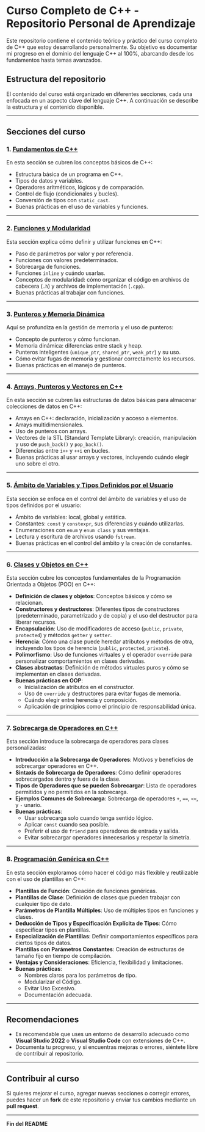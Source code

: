 # Curso Completo de C++ - Repositorio Personal de Aprendizaje

Este repositorio contiene el contenido teórico y práctico del curso completo de C++ que estoy desarrollando personalmente. Su objetivo es documentar mi progreso en el dominio del lenguaje C++ al 100%, abarcando desde los fundamentos hasta temas avanzados.

## Estructura del repositorio

El contenido del curso está organizado en diferentes secciones, cada una enfocada en un aspecto clave del lenguaje C++. A continuación se describe la estructura y el contenido disponible.

---

## Secciones del curso

### 1. [Fundamentos de C++](Seccion1_Fundamentos.md)

En esta sección se cubren los conceptos básicos de C++:
- Estructura básica de un programa en C++.
- Tipos de datos y variables.
- Operadores aritméticos, lógicos y de comparación.
- Control de flujo (condicionales y bucles).
- Conversión de tipos con `static_cast`.
- Buenas prácticas en el uso de variables y funciones.

---

### 2. [Funciones y Modularidad](Seccion2_Funciones.md)

Esta sección explica cómo definir y utilizar funciones en C++:
- Paso de parámetros por valor y por referencia.
- Funciones con valores predeterminados.
- Sobrecarga de funciones.
- Funciones `inline` y cuándo usarlas.
- Conceptos de modularidad: cómo organizar el código en archivos de cabecera (`.h`) y archivos de implementación (`.cpp`).
- Buenas prácticas al trabajar con funciones.

---

### 3. [Punteros y Memoria Dinámica](Seccion3_Punteros.md)

Aquí se profundiza en la gestión de memoria y el uso de punteros:
- Concepto de punteros y cómo funcionan.
- Memoria dinámica: diferencias entre stack y heap.
- Punteros inteligentes (`unique_ptr`, `shared_ptr`, `weak_ptr`) y su uso.
- Cómo evitar fugas de memoria y gestionar correctamente los recursos.
- Buenas prácticas en el manejo de punteros.

---

### 4. [Arrays, Punteros y Vectores en C++](Seccion4_ArraysVectores.md)

En esta sección se cubren las estructuras de datos básicas para almacenar colecciones de datos en C++:
- Arrays en C++: declaración, inicialización y acceso a elementos.
- Arrays multidimensionales.
- Uso de punteros con arrays.
- Vectores de la STL (Standard Template Library): creación, manipulación y uso de `push_back()` y `pop_back()`.
- Diferencias entre `i++` y `++i` en bucles.
- Buenas prácticas al usar arrays y vectores, incluyendo cuándo elegir uno sobre el otro.

---

### 5. [Ámbito de Variables y Tipos Definidos por el Usuario](Seccion5_Ambito_Variables.md)

Esta sección se enfoca en el control del ámbito de variables y el uso de tipos definidos por el usuario:
- Ámbito de variables: local, global y estática.
- Constantes: `const` y `constexpr`, sus diferencias y cuándo utilizarlas.
- Enumeraciones con `enum` y `enum class` y sus ventajas.
- Lectura y escritura de archivos usando `fstream`.
- Buenas prácticas en el control del ámbito y la creación de constantes.

---

### 6. [Clases y Objetos en C++](Seccion6_ClasesYObjetos.md)

Esta sección cubre los conceptos fundamentales de la Programación Orientada a Objetos (POO) en C++:
- **Definición de clases y objetos**: Conceptos básicos y cómo se relacionan.
- **Constructores y destructores**: Diferentes tipos de constructores (predeterminado, parametrizado y de copia) y el uso del destructor para liberar recursos.
- **Encapsulación**: Uso de modificadores de acceso (`public`, `private`, `protected`) y métodos `getter` y `setter`.
- **Herencia**: Cómo una clase puede heredar atributos y métodos de otra, incluyendo los tipos de herencia (`public`, `protected`, `private`).
- **Polimorfismo**: Uso de funciones virtuales y el operador `override` para personalizar comportamientos en clases derivadas.
- **Clases abstractas**: Definición de métodos virtuales puros y cómo se implementan en clases derivadas.
- **Buenas prácticas en OOP**:
  - Inicialización de atributos en el constructor.
  - Uso de `override` y destructores para evitar fugas de memoria.
  - Cuándo elegir entre herencia y composición.
  - Aplicación de principios como el principio de responsabilidad única.

---

### 7. [Sobrecarga de Operadores en C++](Seccion7_SobrecargaOperadores.md)

Esta sección introduce la sobrecarga de operadores para clases personalizadas:
- **Introducción a la Sobrecarga de Operadores**: Motivos y beneficios de sobrecargar operadores en C++.
- **Sintaxis de Sobrecarga de Operadores**: Cómo definir operadores sobrecargados dentro y fuera de la clase.
- **Tipos de Operadores que se pueden Sobrecargar**: Lista de operadores permitidos y no permitidos en la sobrecarga.
- **Ejemplos Comunes de Sobrecarga**: Sobrecarga de operadores `+`, `==`, `<<`, y `-` unario.
- **Buenas prácticas**:
  - Usar sobrecarga solo cuando tenga sentido lógico.
  - Aplicar `const` cuando sea posible.
  - Preferir el uso de `friend` para operadores de entrada y salida.
  - Evitar sobrecargar operadores innecesarios y respetar la simetría.

---

### 8. [Programación Genérica en C++](Seccion8_ProgramacionGenerica.md)

En esta sección exploramos cómo hacer el código más flexible y reutilizable con el uso de plantillas en C++:
- **Plantillas de Función**: Creación de funciones genéricas.
- **Plantillas de Clase**: Definición de clases que pueden trabajar con cualquier tipo de dato.
- **Parámetros de Plantilla Múltiples**: Uso de múltiples tipos en funciones y clases.
- **Deducción de Tipos y Especificación Explícita de Tipos**: Cómo especificar tipos en plantillas.
- **Especialización de Plantillas**: Definir comportamientos específicos para ciertos tipos de datos.
- **Plantillas con Parámetros Constantes**: Creación de estructuras de tamaño fijo en tiempo de compilación.
- **Ventajas y Consideraciones**: Eficiencia, flexibilidad y limitaciones.
- **Buenas prácticas**:
  - Nombres claros para los parámetros de tipo.
  - Modularizar el Código.
  - Evitar Uso Excesivo.
  - Documentación adecuada.

---


## Recomendaciones

- Es recomendable que uses un entorno de desarrollo adecuado como **Visual Studio 2022** o **Visual Studio Code** con extensiones de C++.
- Documenta tu progreso, y si encuentras mejoras o errores, siéntete libre de contribuir al repositorio.

---

## Contribuir al curso

Si quieres mejorar el curso, agregar nuevas secciones o corregir errores, puedes hacer un **fork** de este repositorio y enviar tus cambios mediante un **pull request**.

---

**Fin del README**
